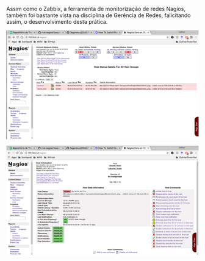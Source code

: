 <p>
Assim como o Zabbix, a ferramenta de monitorização de redes Nagios, também foi bastante vista na disciplina de Gerência de Redes, falicitando assim, o desenvolvimento desta prática.
</p>
<p>
<img src="https://github.com/cavalcantteme/Seguranca20181/blob/master/Pratica_Nagios/nagios-core.png"/>
</p>
<img src="https://github.com/cavalcantteme/Seguranca20181/blob/master/Pratica_Nagios/nagios.png"/>
